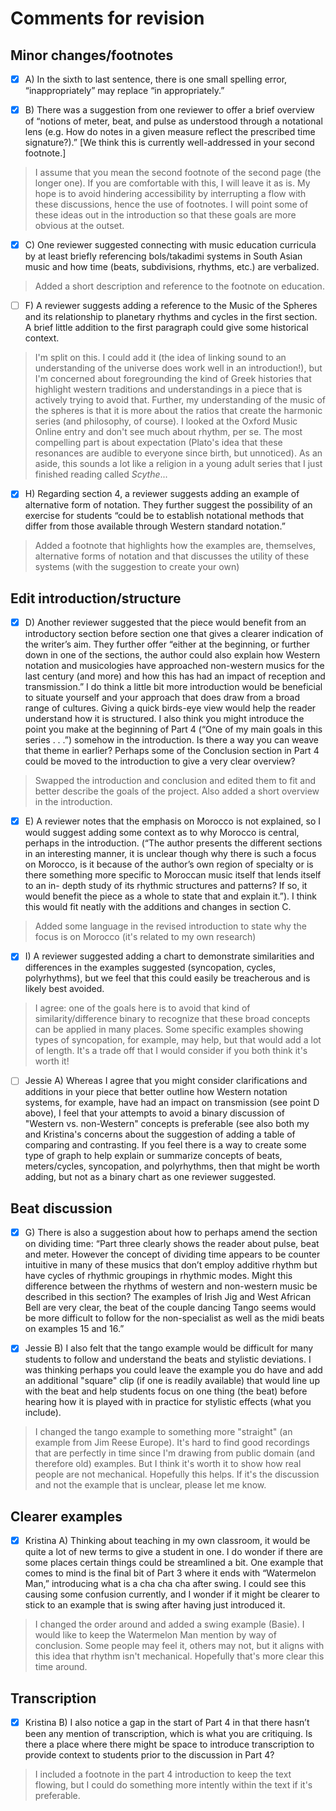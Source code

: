 # Comments for revision

## Minor changes/footnotes

- [x] A) In the sixth to last sentence, there is one small spelling error, “inappropriately” may replace “in appropriately.”

- [x] B) There was a suggestion from one reviewer to offer a brief overview of “notions of meter, beat, and pulse as understood through a notational lens (e.g. How do notes in a given measure reflect the prescribed time signature?).” [We think this is currently well-addressed in your second footnote.]

> I assume that you mean the second footnote of the second page (the longer one). If you are comfortable with this, I will leave it as is. My hope is to avoid hindering accessibility by interrupting a flow with these discussions, hence the use of footnotes. I will point some of these ideas out in the introduction so that these goals are more obvious at the outset.

- [x] C) One reviewer suggested connecting with music education curricula by at least briefly referencing bols/takadimi systems in South Asian music and how time (beats, subdivisions, rhythms, etc.) are verbalized.

> Added a short description and reference to the footnote on education.

- [ ] F) A reviewer suggests adding a reference to the Music of the Spheres and its relationship to planetary rhythms and cycles in the first section. A brief little addition to the first paragraph could give some historical context.

> I'm split on this. I could add it (the idea of linking sound to an understanding of the universe does work well in an introduction!), but I'm concerned about foregrounding the kind of Greek histories that highlight western traditions and understandings in a piece that is actively trying to avoid that. Further, my understanding of the music of the spheres is that it is more about the ratios that create the harmonic series (and philosophy, of course). I looked at the Oxford Music Online entry and don't see much about rhythm, per se. The most compelling part is about expectation (Plato's idea that these resonances are audible to everyone since birth, but unnoticed). As an aside, this sounds a lot like a religion in a young adult series that I just finished reading called *Scythe*...

- [x] H) Regarding section 4, a reviewer suggests adding an example of alternative form of notation. They further suggest the possibility of an exercise for students “could be to establish notational methods that differ from those available through Western standard notation.”

> Added a footnote that highlights how the examples are, themselves, alternative forms of notation and that discusses the utility of these systems (with the suggestion to create your own)

## Edit introduction/structure

- [x] D) Another reviewer suggested that the piece would benefit from an introductory section before section one that gives a clearer indication of the writer’s aim. They further offer “either at the beginning, or further down in one of the sections, the author could also explain how Western notation and musicologies have approached non-western musics for the last century (and more) and how this has had an impact of reception and transmission.” I do think a little bit more introduction would be beneficial to situate yourself and your approach that does draw from a broad range of cultures. Giving a quick birds-eye view would help the reader understand how it is structured. I also think you might introduce the point you make at the beginning of Part 4 (“One of my main goals in this series . . .”) somehow in the introduction. Is there a way you can weave that theme in earlier? Perhaps some of the Conclusion section in Part 4 could be moved to the introduction to give a very clear overview?

> Swapped the introduction and conclusion and edited them to fit and better describe the goals of the project. Also added a short overview in the introduction.

- [x] E) A reviewer notes that the emphasis on Morocco is not explained, so I would suggest adding some context as to why Morocco is central, perhaps in the introduction. (“The author presents the different sections in an interesting manner, it is unclear though why there is such a focus on Morocco, is it because of the author’s own region of specialty or is there something more specific to Moroccan music itself that lends itself to an in- depth study of its rhythmic structures and patterns? If so, it would benefit the piece as a whole to state that and explain it.”). I think this would fit neatly with the additions and changes in section C.

> Added some language in the revised introduction to state why the focus is on Morocco (it's related to my own research)

- [x] I) A reviewer suggested adding a chart to demonstrate similarities and differences in the examples suggested (syncopation, cycles, polyrhythms), but we feel that this could easily be treacherous and is likely best avoided.

> I agree: one of the goals here is to avoid that kind of similarity/difference binary to recognize that these broad concepts can be applied in many places. Some specific examples showing types of syncopation, for example, may help, but that would add a lot of length. It's a trade off that I would consider if you both think it's worth it!

- [ ] Jessie A) Whereas I agree that you might consider clarifications and additions in your piece that better outline how Western notation systems, for example, have had an impact on transmission (see point D above), I feel that your attempts to avoid a binary discussion of "Western vs. non-Western" concepts is preferable (see also both my and Kristina's concerns about the suggestion of adding a table of comparing and contrasting. If you feel there is a way to create some type of graph to help explain or summarize concepts of beats, meters/cycles, syncopation, and polyrhythms, then that might be worth adding, but not as a binary chart as one reviewer suggested.

## Beat discussion

- [x] G) There is also a suggestion about how to perhaps amend the section on dividing time: “Part three clearly shows the reader about pulse, beat and meter. However the concept of dividing time appears to be counter intuitive in many of these musics that don’t employ additive rhythm but have cycles of rhythmic groupings in rhythmic modes. Might this difference between the rhythms of western and non-western music be described in this section? The examples of Irish Jig and West African Bell are very clear, the beat of the couple dancing Tango seems would be more difficult to follow for the non-specialist as well as the midi beats on examples 15 and 16.”

- [x] Jessie B) I also felt that the tango example would be difficult for many students to follow and understand the beats and stylistic deviations. I was thinking perhaps you could leave the example you do have and add an additional "square" clip (if one is readily available) that would line up with the beat and help students focus on one thing (the beat) before hearing how it is played with in practice for stylistic effects (what you include).

> I changed the tango example to something more "straight" (an example from Jim Reese Europe). It's hard to find good recordings that are perfectly in time since I'm drawing from public domain (and therefore old) examples. But I think it's worth it to show how real people are not mechanical. Hopefully this helps. If it's the discussion and not the example that is unclear, please let me know.

## Clearer examples

- [x] Kristina A) Thinking about teaching in my own classroom, it would be quite a lot of new terms to give a student in one. I do wonder if there are some places certain things could be streamlined a bit. One example that comes to mind is the final bit of Part 3 where it ends with “Watermelon Man,” introducing what is a cha cha cha after swing. I could see this causing some confusion currently, and I wonder if it might be clearer to stick to an example that is swing after having just introduced it.

> I changed the order around and added a swing example (Basie). I would like to keep the Watermelon Man mention by way of conclusion. Some people may feel it, others may not, but it aligns with this idea that rhythm isn't mechanical. Hopefully that's more clear this time around.

## Transcription

- [x] Kristina B) I also notice a gap in the start of Part 4 in that there hasn’t been any mention of transcription, which is what you are critiquing. Is there a place where there might be space to introduce transcription to provide context to students prior to the discussion in Part 4?

> I included a footnote in the part 4 introduction to keep the text flowing, but I could do something more intently within the text if it's preferable.